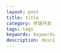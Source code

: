 ```yaml
---
layout: post
title: title
category: 终端开发
tags: tags
keywords: keywords
description: desc1
---
```

